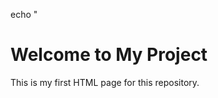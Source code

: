 echo "<!DOCTYPE html>
<html>
<head>
    <title>My Project</title>
</head>
<body>
    <h1>Welcome to My Project</h1>
    <p>This is my first HTML page for this repository.</p>
</body>
</html>
